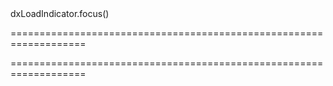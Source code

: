 <!--id-->dxLoadIndicator.focus()<!--/id-->
===================================================================
<!--hidden--><!--/hidden-->
===================================================================


